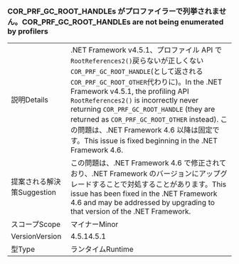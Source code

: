 ### <a name="corprfgcroothandles-are-not-being-enumerated-by-profilers"></a><span data-ttu-id="b3d95-101">COR_PRF_GC_ROOT_HANDLEs がプロファイラーで列挙されません。</span><span class="sxs-lookup"><span data-stu-id="b3d95-101">COR_PRF_GC_ROOT_HANDLEs are not being enumerated by profilers</span></span>

|   |   |
|---|---|
|<span data-ttu-id="b3d95-102">説明</span><span class="sxs-lookup"><span data-stu-id="b3d95-102">Details</span></span>|<span data-ttu-id="b3d95-103">.NET Framework v4.5.1、プロファイル API で<code>RootReferences2()</code>戻らないが正しくない<code>COR_PRF_GC_ROOT_HANDLE</code>(として返される<code>COR_PRF_GC_ROOT_OTHER</code>代わりに)。</span><span class="sxs-lookup"><span data-stu-id="b3d95-103">In the .NET Framework v4.5.1, the profiling API <code>RootReferences2()</code> is incorrectly never returning <code>COR_PRF_GC_ROOT_HANDLE</code> (they are returned as <code>COR_PRF_GC_ROOT_OTHER</code> instead).</span></span> <span data-ttu-id="b3d95-104">この問題は、.NET Framework 4.6 以降は固定です。</span><span class="sxs-lookup"><span data-stu-id="b3d95-104">This issue is fixed beginning in the .NET Framework 4.6.</span></span>|
|<span data-ttu-id="b3d95-105">提案される解決策</span><span class="sxs-lookup"><span data-stu-id="b3d95-105">Suggestion</span></span>|<span data-ttu-id="b3d95-106">この問題は、.NET Framework 4.6 で修正されており、.NET Framework のバージョンにアップグレードすることで対処することがあります。</span><span class="sxs-lookup"><span data-stu-id="b3d95-106">This issue has been fixed in the .NET Framework 4.6 and may be addressed by upgrading to that version of the .NET Framework.</span></span>|
|<span data-ttu-id="b3d95-107">スコープ</span><span class="sxs-lookup"><span data-stu-id="b3d95-107">Scope</span></span>|<span data-ttu-id="b3d95-108">マイナー</span><span class="sxs-lookup"><span data-stu-id="b3d95-108">Minor</span></span>|
|<span data-ttu-id="b3d95-109">Version</span><span class="sxs-lookup"><span data-stu-id="b3d95-109">Version</span></span>|<span data-ttu-id="b3d95-110">4.5.1</span><span class="sxs-lookup"><span data-stu-id="b3d95-110">4.5.1</span></span>|
|<span data-ttu-id="b3d95-111">型</span><span class="sxs-lookup"><span data-stu-id="b3d95-111">Type</span></span>|<span data-ttu-id="b3d95-112">ランタイム</span><span class="sxs-lookup"><span data-stu-id="b3d95-112">Runtime</span></span>|

